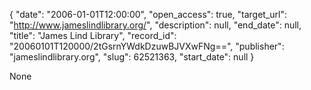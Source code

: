 {
  "date": "2006-01-01T12:00:00", 
  "open_access": true, 
  "target_url": "http://www.jameslindlibrary.org/", 
  "description": null, 
  "end_date": null, 
  "title": "James Lind Library", 
  "record_id": "20060101T120000/2tGsrnYWdkDzuwBJVXwFNg==", 
  "publisher": "jameslindlibrary.org", 
  "slug": 62521363, 
  "start_date": null
}

None